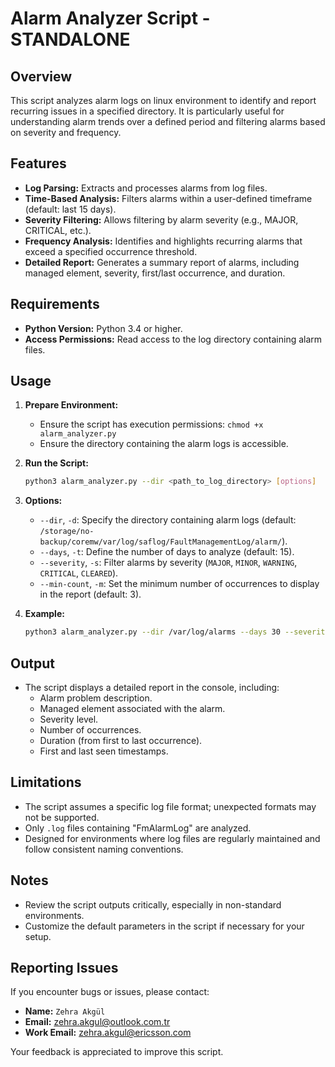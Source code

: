 
# Alarm Analyzer Script - STANDALONE

## Overview
This script analyzes alarm logs on linux environment to identify and report recurring issues in a specified directory. It is particularly useful for understanding alarm trends over a defined period and filtering alarms based on severity and frequency.

## Features
- **Log Parsing:** Extracts and processes alarms from log files.
- **Time-Based Analysis:** Filters alarms within a user-defined timeframe (default: last 15 days).
- **Severity Filtering:** Allows filtering by alarm severity (e.g., MAJOR, CRITICAL, etc.).
- **Frequency Analysis:** Identifies and highlights recurring alarms that exceed a specified occurrence threshold.
- **Detailed Report:** Generates a summary report of alarms, including managed element, severity, first/last occurrence, and duration.

## Requirements
- **Python Version:** Python 3.4 or higher.
- **Access Permissions:** Read access to the log directory containing alarm files.

## Usage
1. **Prepare Environment:**
   - Ensure the script has execution permissions: `chmod +x alarm_analyzer.py`
   - Ensure the directory containing the alarm logs is accessible.

2. **Run the Script:**
   ```bash
   python3 alarm_analyzer.py --dir <path_to_log_directory> [options]
   ```

3. **Options:**
   - `--dir`, `-d`: Specify the directory containing alarm logs (default: `/storage/no-backup/coremw/var/log/saflog/FaultManagementLog/alarm/`).
   - `--days`, `-t`: Define the number of days to analyze (default: 15).
   - `--severity`, `-s`: Filter alarms by severity (`MAJOR`, `MINOR`, `WARNING`, `CRITICAL`, `CLEARED`).
   - `--min-count`, `-m`: Set the minimum number of occurrences to display in the report (default: 3).

4. **Example:**
   ```bash
   python3 alarm_analyzer.py --dir /var/log/alarms --days 30 --severity CRITICAL --min-count 5
   ```

## Output
- The script displays a detailed report in the console, including:
  - Alarm problem description.
  - Managed element associated with the alarm.
  - Severity level.
  - Number of occurrences.
  - Duration (from first to last occurrence).
  - First and last seen timestamps.

## Limitations
- The script assumes a specific log file format; unexpected formats may not be supported.
- Only `.log` files containing "FmAlarmLog" are analyzed.
- Designed for environments where log files are regularly maintained and follow consistent naming conventions.

## Notes
- Review the script outputs critically, especially in non-standard environments.
- Customize the default parameters in the script if necessary for your setup.

## Reporting Issues
If you encounter bugs or issues, please contact:
- **Name:** `Zehra Akgül`
- **Email:** [zehra.akgul@outlook.com.tr](mailto:zehra.akgul@outlook.com.tr)
- **Work Email:** [zehra.akgul@ericsson.com](mailto:zehra.akgul@ericsson.com)

Your feedback is appreciated to improve this script.
